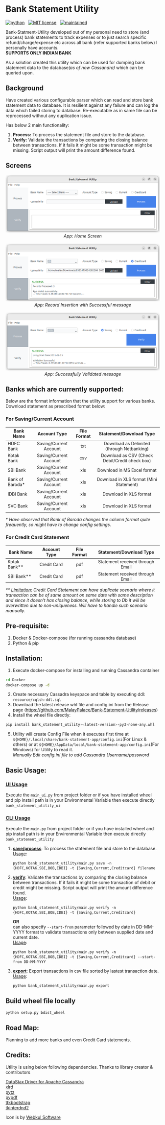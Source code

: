 # Bank Statement Utility

<!-- buttons -->
<p>
    <a href="https://www.python.org/">
        <img src="https://img.shields.io/badge/python-v3.11.x-blue.svg"
            alt="python"></a> &nbsp;
    <a href="https://opensource.org/licenses/MIT">
        <img src="https://img.shields.io/badge/license-MIT-blue.svg"
            alt="MIT license"></a> &nbsp;
    <a href="https://github.com/MalayPalace/bank-statment-utility/commits/master">
        <img src="https://img.shields.io/badge/Maintained%3F-yes-blue.svg"
            alt="maintained"></a> &nbsp;
</p>

Bank-Statment-Utility developed out of my personal need to store (and process) bank statements to track expenses or to just search
specific
refund/charge/expense etc across all bank (refer supported banks below) I personally have accounts.
<br><b>SUPPORTS ONLY INDIAN BANK</b>

As a solution created this utility which can be used for dumping bank statement data to the database<i>(as of now Cassandra)</i>
which can be queried upon.

## Background

Have created various configurable parser which can read and store bank statement data to database. It is resilient against any
failure and can log the data which failed storing to database. Re-executable as in same file can be reprocessed without any
duplication issue.

Has below 2 main functionality:
1. <b>Process:</b> To process the statement file and store to the database.
2. <b>Verify:</b> Validate the transactions by comparing the closing balance between transactions. If it fails it might be some transaction might be missing. Script output will print the amount difference found.

## Screens
<p align="center">
   <img src="./resources/screenshot/home_screen.png"
            alt="Home Screen" />
   <i>App: Home Screen</i>
   <br><br>
   <img src="./resources/screenshot/process_record_output.png"
            alt="Process Record" />
   <i>App: Record Insertion with Successful message</i>
   <br><br>
   <img src="./resources/screenshot/verify_output.png"
            alt="Verify Record" />
   <i>App: Successfully Validated message</i>
</p>


## Banks which are currently supported:

Below are the format information that the utility support for various banks. Download statement as prescribed format below:

### For Saving/Current Account

| Bank Name       |      Account Type      | File Format |            Statement/Download Type             |
|-----------------|:----------------------:|:-----------:|:----------------------------------------------:|
| HDFC Bank       | Saving/Current Account |     txt     |   Download as Delimited (through Netbanking)   |
| Kotak Bank      | Saving/Current Account |     csv     | Download as CSV (Check Debit/Credit check box) |
| SBI Bank        | Saving/Current Account |     xls     |          Download in MS Excel format           |
| Bank of Baroda* | Saving/Current Account |     xls     |   Download in XLS format (Mini Statement)      |
| IDBI Bank       | Saving/Current Account |     xls     |            Download in XLS format              |
| SVC Bank        | Saving/Current Account |     xls     |            Download in XLS format              |

<i>* Have observed that Bank of Baroda changes the column format quite frequently, so might have to change config settings.</i>

### For Credit Card Statement

| Bank Name     |      Account Type      | File Format |            Statement/Download Type             |
|---------------|:----------------------:|:-----------:|:----------------------------------------------:|
| Kotak Bank**  |      Credit Card       |     pdf     |        Statement received through Email        |
| SBI Bank**    |      Credit Card       |     pdf     |        Statement received through Email        |

<i>** <u>Limitation:</u> Credit Card Statement can have duplicate scenario where it transaction can be of same amount on same date with same description and since it doesn't has closing balance, while storing to Db it will be overwritten due to non-uniqueness. Will have to handle such scenario manually. </i>

## Pre-requisite:
1. Docker & Docker-compose (for running cassandra database)
2. Python & pip

## Installation:
1. Execute docker-compose for installing and running Cassandra container 
```bash
cd Docker
docker-compose up -d
```
2. Create necessary Cassadra keyspace and table by executing ddl: `resource/cqlsh-ddl.sql`
3. Download the latest release whl file and config.ini from the Release page (https://github.com/MalayPalace/Bank-Statement-Utility/releases)
4. Install the wheel file directly:
```bash
pip install bank_statement_utility-<latest-version>-py3-none-any.whl
```
5. Utility will create Config File when it executes first time at `${HOME}/.local/share/bank-statement-app/config.ini`(For Linux & others)
   or at `${HOME}/AppData/local/bank-statement-app/config.ini`(For Windows) for Utility to read it. 
   <br><i>Manually Edit config.ini file to add Cassandra Username/password</i>

## Basic Usage:

### <u>UI Usage</u> 
Execute the `main_ui.py` from project folder or if you have installed wheel and pip install path is in your Environmental Variable then execute directly `bank_statement_utility_ui`

### <u>CLI Usage</u> 
Execute the `main.py` from project folder or if you have installed wheel and pip install path is in your Environmental Variable then execute directly `bank_statement_utility`

1. <b><u>save/process</u></b>: To process the statement file and store to the database.
   <br/><u>Usage</u>:
   ```
   python bank_statement_utility/main.py save -n {HDFC,KOTAK,SBI,BOB,IDBI} -t {Saving,Current,Creditcard} filename
   ```
2. <b><u>verify</u></b>: Validate the transactions by comparing the closing balance between transactions. If it fails it might be some transaction of debit or credit might be missing. Script output will print the amount difference found.
   <br/><u>Usage</u>:
   ```
   python bank_statement_utility/main.py verify -n {HDFC,KOTAK,SBI,BOB,IDBI} -t {Saving,Current,Creditcard}
   
   ```
   <b>OR</b><br/> can also specify `--start-from` parameter followed by date in DD-MM-YYYY format to validate transactions only between supplied date and current date.
   <br/><u>Usage</u>:
   ```
   python bank_statement_utility/main.py verify -n {HDFC,KOTAK,SBI,BOB,IDBI} -t {Saving,Current,Creditcard} --start-from DD-MM-YYYY
   
   ```
3. <b><u>export</u></b>: Export transactions in csv file sorted by lastest transaction date.
   <br/><u>Usage</u>:
   ```
   python bank_statement_utility/main.py export
   ```

## Build wheel file locally
```bash
python setup.py bdist_wheel
```

## Road Map:
Planning to add more banks and even Credit Card statements.

## Credits:
Utility is using below following dependencies.
Thanks to library creator & contributors
<p>
<a href="https://github.com/datastax/python-driver">DataStax Driver for Apache Cassandra</a><br>
<a href="https://pypi.org/project/xlrd/">xlrd</a><br>
<a href="https://pypi.org/project/pytz/">pytz</a><br>
<a href="https://pypi.org/project/pypdf/">pypdf</a><br>
<a href="https://pypi.org/project/ttkbootstrap/">ttkbootstrap</a><br>
<a href="https://pypi.org/project/tkinterdnd2/">tkinterdnd2</a><br>

Icon is by <a href="https://www.iconfinder.com/search?q=webkul+software">Webkul Software</a>
